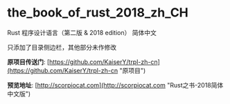 # the_book_of_rust_2018_zh_CH

Rust 程序设计语言（第二版 & 2018 edition） 简体中文

只添加了目录侧边栏，其他部分未作修改

**原项目传送门**: [https://github.com/KaiserY/trpl-zh-cn](https://github.com/KaiserY/trpl-zh-cn "原项目") 

**预览地址**: [http://scorpiocat.com](http://scorpiocat.com "Rust之书-2018简体中文版")
